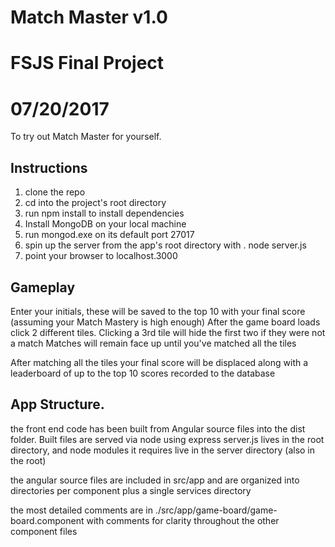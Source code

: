 # Match Master v1.0
# FSJS Final Project
# 07/20/2017

To try out Match Master for yourself. 

## Instructions
1. clone the repo
2. cd into the project's root directory
3. run npm install to install dependencies
4. Install MongoDB on your local machine
5. run mongod.exe on its default port 27017
6. spin up the server from the app's root directory with . node server.js
7. point your browser to localhost.3000

## Gameplay

Enter your initials, these will be saved to the top 10 with your final score (assuming your Match Mastery is high enough)
After the game board loads click 2 different tiles. Clicking a 3rd tile will hide the first two if they were not a match
Matches will remain face up until you've matched all the tiles

After matching all the tiles your final score will be displaced along with a leaderboard of up to the top 10 scores recorded to the database

## App Structure.

the front end code has been built from Angular source files into the dist folder. Built files are served via node using express
server.js lives in the root directory, and node modules it requires live in the server directory (also in the root)

the angular source files are included in src/app and are organized into directories per component plus a single services directory

the most detailed comments are in ./src/app/game-board/game-board.component with comments for clarity throughout the other component files